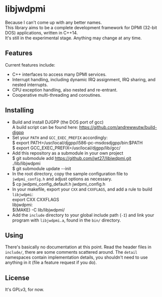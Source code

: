 # libjwdpmi
Because I can't come up with any better names.  
This library aims to be a complete development framework for DPMI (32-bit DOS) applications, written in C++14.  
It's still in the experimental stage. Anything may change at any time.

## Features
Current features include:
* C++ interfaces to access many DPMI services.
* Interrupt handling, including dynamic IRQ assignment, IRQ sharing, and nested interrupts.
* CPU exception handling, also nested and re-entrant.
* Cooperative multi-threading and coroutines.

## Installing
* Build and install DJGPP (the DOS port of gcc)  
A build script can be found here: https://github.com/andrewwutw/build-djgpp
* Set your `PATH` and `GCC_EXEC_PREFIX` accordingly:  
    $ export PATH=/usr/local/djgpp/i586-pc-msdosdjgpp/bin:$PATH  
    $ export GCC_EXEC_PREFIX=/usr/local/djgpp/lib/gcc/  
* Add this repository as a submodule in your own project  
    $ git submodule add https://github.com/jwt27/libjwdpmi.git ./lib/libjwdpmi  
    $ git submodule update --init  
* In the root directory, copy the sample configuration file to `jwdpmi_config.h` and adjust options as necessary.  
    $ cp jwdpmi_config_default.h jwdpmi_config.h  
* In your makefile, export your `CXX` and `CXXFLAGS`, and add a rule to build `libjwdpmi`:  
    export CXX CXXFLAGS  
    libjwdpmi:  
        $(MAKE) -C lib/libjwdpmi/  
* Add the `include` directory to your global include path (`-I`) and link your program with `libjwdpmi.a`, found in the `bin/` directory.  

## Using
There's basically no documentation at this point. Read the header files in `include/`, there are some comments scattered around. The `detail` namespaces contain implementation details, you shouldn't need to use anything in it (file a feature request if you do).

## License
It's GPLv3, for now.
